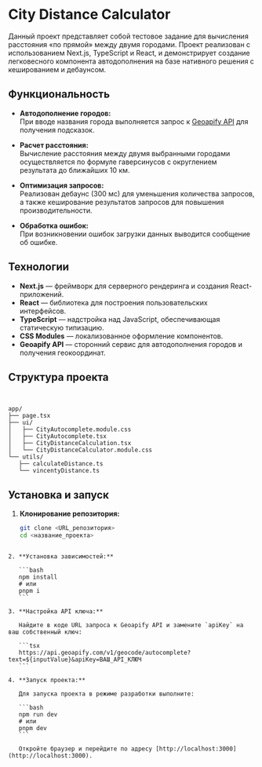 # City Distance Calculator

Данный проект представляет собой тестовое задание для вычисления расстояния «по прямой» между двумя городами. Проект реализован с использованием Next.js, TypeScript и React, и демонстрирует создание легковесного компонента автодополнения на базе нативного решения с кешированием и дебаунсом.

## Функциональность

- **Автодополнение городов:**  
  При вводе названия города выполняется запрос к [Geoapify API](https://www.geoapify.com/) для получения подсказок.

- **Расчет расстояния:**  
  Вычисление расстояния между двумя выбранными городами осуществляется по формуле гаверсинусов с округлением результата до ближайших 10 км.

- **Оптимизация запросов:**  
  Реализован дебаунс (300 мс) для уменьшения количества запросов, а также кеширование результатов запросов для повышения производительности.

- **Обработка ошибок:**  
  При возникновении ошибок загрузки данных выводится сообщение об ошибке.

## Технологии

- **Next.js** — фреймворк для серверного рендеринга и создания React-приложений.
- **React** — библиотека для построения пользовательских интерфейсов.
- **TypeScript** — надстройка над JavaScript, обеспечивающая статическую типизацию.
- **CSS Modules** — локализованное оформление компонентов.
- **Geoapify API** — сторонний сервис для автодополнения городов и получения геокоординат.

## Структура проекта

```


app/
├── page.tsx
├── ui/
│   ├── CityAutocomplete.module.css
│   ├── CityAutocomplete.tsx
│   ├── CityDistanceCalculation.tsx
│   └── CityDistanceCalculator.module.css
└── utils/
   ├── calculateDistance.ts
   └── vincentyDistance.ts
```

## Установка и запуск

1. **Клонирование репозитория:**

   ```bash
   git clone <URL_репозитория>
   cd <название_проекта>
   ```

````

2. **Установка зависимостей:**

   ```bash
   npm install
   # или
   pnpm i
   ```

3. **Настройка API ключа:**

   Найдите в коде URL запроса к Geoapify API и замените `apiKey` на ваш собственный ключ:

   ```tsx
   https://api.geoapify.com/v1/geocode/autocomplete?text=${inputValue}&apiKey=ВАШ_API_КЛЮЧ
   ```

4. **Запуск проекта:**

   Для запуска проекта в режиме разработки выполните:

   ```bash
   npm run dev
   # или
   pnpm dev
   ```

   Откройте браузер и перейдите по адресу [http://localhost:3000](http://localhost:3000).



````
